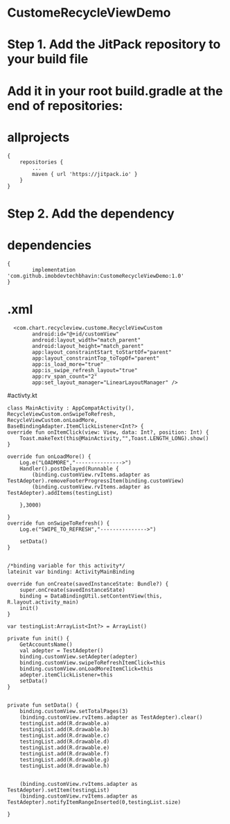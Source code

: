 # CustomeRecycleViewDemo
# Step 1. Add the JitPack repository to your build file

# Add it in your root build.gradle at the end of repositories:
# allprojects 
	{
		repositories {
			...
			maven { url 'https://jitpack.io' }
		}
	}
  
 # Step 2. Add the dependency
  
 # dependencies 
 	{
	        implementation 'com.github.imobdevtechbhavin:CustomeRecycleViewDemo:1.0'
	}
  
  
# .xml 
 	  <com.chart.recycleview.custome.RecycleViewCustom
            android:id="@+id/customView"
            android:layout_width="match_parent"
            android:layout_height="match_parent"
            app:layout_constraintStart_toStartOf="parent"
            app:layout_constraintTop_toTopOf="parent"
            app:is_load_more="true"
            app:is_swipe_refresh_layout="true"
            app:rv_span_count="2"
            app:set_layout_manager="LinearLayoutManager" />
	    
#activty.kt
	
	class MainActivity : AppCompatActivity(),  RecycleViewCustom.onSwipeToRefresh,
    RecycleViewCustom.onLoadMore, BaseBindingAdapter.ItemClickListener<Int?> {
    override fun onItemClick(view: View, data: Int?, position: Int) {
        Toast.makeText(this@MainActivity,"",Toast.LENGTH_LONG).show()
    }

    override fun onLoadMore() {
        Log.e("LOADMORE","--------------->")
        Handler().postDelayed(Runnable {
            (binding.customView.rvItems.adapter as TestAdepter).removeFooterProgressItem(binding.customView)
            (binding.customView.rvItems.adapter as TestAdepter).addItems(testingList)

        },3000)

    }
    override fun onSwipeToRefresh() {
        Log.e("SWIPE_TO_REFRESH","--------------->")

        setData()
    }


    /*binding variable for this activity*/
    lateinit var binding: ActivityMainBinding

    override fun onCreate(savedInstanceState: Bundle?) {
        super.onCreate(savedInstanceState)
        binding = DataBindingUtil.setContentView(this, R.layout.activity_main)
        init()
    }

    var testingList:ArrayList<Int?> = ArrayList()

    private fun init() {
        GetAccountsName()
        val adepter = TestAdepter()
        binding.customView.setAdepter(adepter)
        binding.customView.swipeToRefreshItemClick=this
        binding.customView.onLoadMoreItemClick=this
        adepter.itemClickListener=this
        setData()
    }


    private fun setData() {
        binding.customView.setTotalPages(3)
        (binding.customView.rvItems.adapter as TestAdepter).clear()
        testingList.add(R.drawable.a)
        testingList.add(R.drawable.b)
        testingList.add(R.drawable.c)
        testingList.add(R.drawable.d)
        testingList.add(R.drawable.e)
        testingList.add(R.drawable.f)
        testingList.add(R.drawable.g)
        testingList.add(R.drawable.h)


        (binding.customView.rvItems.adapter as TestAdepter).setItem(testingList)
        (binding.customView.rvItems.adapter as TestAdepter).notifyItemRangeInserted(0,testingList.size)

    }

